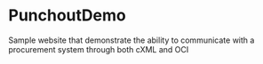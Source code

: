 # PunchoutDemo
Sample website that demonstrate the ability to communicate with a procurement system through both cXML and OCI 
